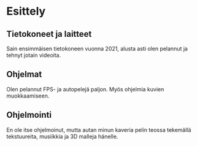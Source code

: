 # Esittely

## Tietokoneet ja laitteet
Sain ensimmäisen tietokoneen vuonna 2021, alusta asti olen pelannut ja tehnyt jotain videoita.

## Ohjelmat
Olen pelannut FPS- ja autopelejä paljon. Myös ohjelmia kuvien muokkaamiseen.

## Ohjelmointi
En ole itse ohjelmoinut, mutta autan minun kaveria pelin teossa tekemällä tekstuureita, musiikkia ja 3D malleja hänelle.